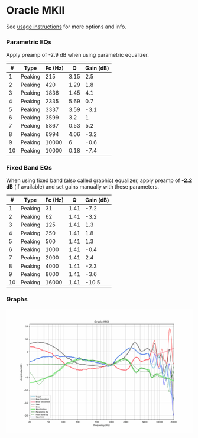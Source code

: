# Oracle MKII
See [usage instructions](https://github.com/jaakkopasanen/AutoEq#usage) for more options and info.

### Parametric EQs
Apply preamp of -2.9 dB when using parametric equalizer.

|   # | Type    |   Fc (Hz) |    Q |   Gain (dB) |
|-----|---------|-----------|------|-------------|
|   1 | Peaking |       215 | 3.15 |         2.5 |
|   2 | Peaking |       420 | 1.29 |         1.8 |
|   3 | Peaking |      1836 | 1.45 |         4.1 |
|   4 | Peaking |      2335 | 5.69 |         0.7 |
|   5 | Peaking |      3337 | 3.59 |        -3.1 |
|   6 | Peaking |      3599 | 3.2  |         1   |
|   7 | Peaking |      5867 | 0.53 |         5.2 |
|   8 | Peaking |      6994 | 4.06 |        -3.2 |
|   9 | Peaking |     10000 | 6    |        -0.6 |
|  10 | Peaking |     10000 | 0.18 |        -7.4 |

### Fixed Band EQs
When using fixed band (also called graphic) equalizer, apply preamp of **-2.2 dB** (if available) and set gains manually with these parameters.

|   # | Type    |   Fc (Hz) |    Q |   Gain (dB) |
|-----|---------|-----------|------|-------------|
|   1 | Peaking |        31 | 1.41 |        -7.2 |
|   2 | Peaking |        62 | 1.41 |        -3.2 |
|   3 | Peaking |       125 | 1.41 |         1.3 |
|   4 | Peaking |       250 | 1.41 |         1.8 |
|   5 | Peaking |       500 | 1.41 |         1.3 |
|   6 | Peaking |      1000 | 1.41 |        -0.4 |
|   7 | Peaking |      2000 | 1.41 |         2.4 |
|   8 | Peaking |      4000 | 1.41 |        -2.3 |
|   9 | Peaking |      8000 | 1.41 |        -3.6 |
|  10 | Peaking |     16000 | 1.41 |       -10.5 |

### Graphs
![](./Oracle%20MKII.png)
